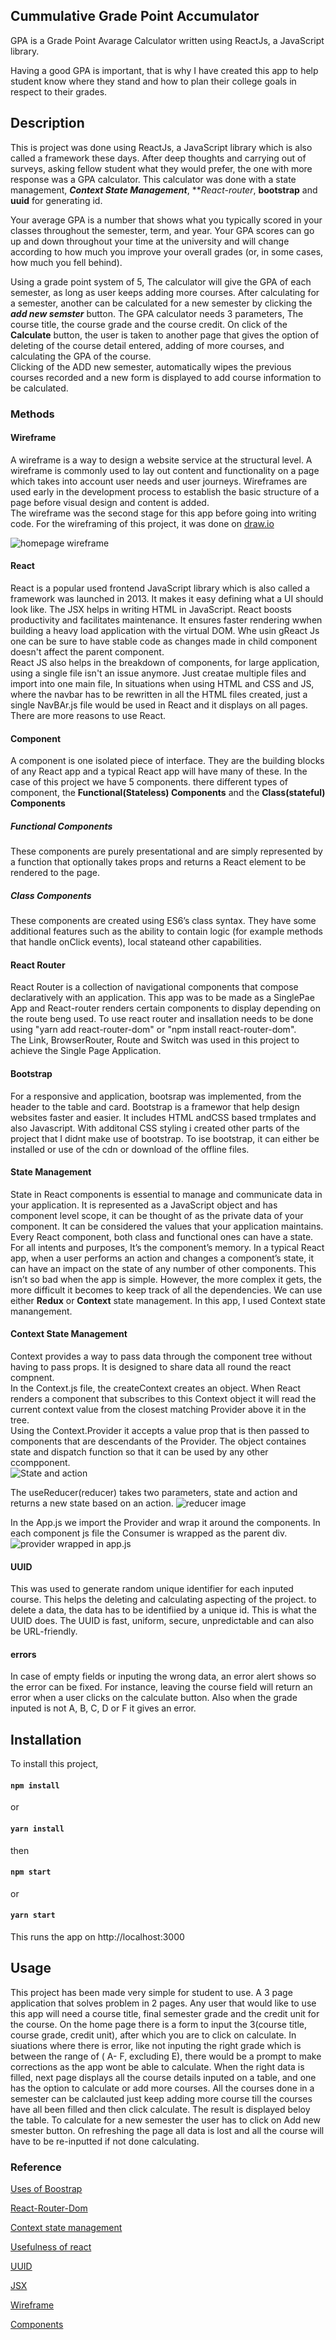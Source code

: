 ## Cummulative Grade Point Accumulator
GPA is a Grade Point Avarage Calculator written using ReactJs, a JavaScript library. 

Having a good GPA is important, that is why I have created this app to help student know where they stand and how to plan their college goals in respect to their grades.

## Description
This is project was done using ReactJs, a JavaScript library which is also called a framework these days. After deep thoughts and carrying out of surveys, asking fellow student what they would prefer, the one with more response was a GPA calculator. This calculator was done with a state management, ***Context State Management***, ***React-router*, **bootstrap** and **uuid** for generating id.  

Your average GPA is a number that shows what you typically scored in your classes throughout the semester, term, and year. Your GPA scores can go up and down throughout your time at the university and will change according to how much you improve your overall grades (or, in some cases, how much you fell behind).

Using a grade point system of 5, The calculator will give the GPA of each semester, as long as user keeps adding more courses. After calculating for a semester, another can be calculated for a new semester by clicking the ***add new semster*** button. The GPA calculator needs 3 parameters, The course title, the course grade and the course credit. On click of the **Calculate** button, the user is taken to another page that gives the option of deleting of the course detail entered, adding of more courses, and calculating the GPA of the course.  
Clicking of the ADD new semester, automatically wipes the previous courses recorded and a new form is displayed to add course information to be calculated.

### Methods

#### Wireframe
A wireframe is a way to design a website service at the structural level. A wireframe is commonly used to lay out content and functionality on a page which takes into account user needs and user journeys. Wireframes are used early in the development process to establish the basic structure of a page before visual design and content is added.  
The wireframe was the second stage for this app before going into writing code. For the wireframing of this project, it was done on [draw.io](https://app.diagrams.net/)

![homepage wireframe](src/asset/wireframe1.JPG)  

#### React
React is a popular used frontend JavaScript library which is also called a framework was launched in 2013. It makes it easy defining what a UI should look like. The JSX helps in writing HTML in JavaScript. React boosts productivity and facilitates maintenance. It ensures faster rendering wwhen building a heavy load application with the virtual DOM. Whe usin gReact Js one can be sure to have stable code as changes made in child component doesn't affect the parent component.  
React JS also helps in the breakdown of components, for large application, using a single file isn't an issue anymore. Just creatae multiple files and import into one main file, In situations when using HTML and CSS and JS, where the navbar has to be rewritten in all the HTML files created, just a single NavBAr.js file would be used in React and it displays on all pages. There are more reasons to use React.

#### Component 
A component is one isolated piece of interface. They are the building blocks of any React app and a typical React app will have many of these. In the case of this project we have 5 components. there different types of component, the **Functional(Stateless) Components** and the **Class(stateful) Components**
##### Functional Components
These components are purely presentational and are simply represented by a function that optionally takes props and returns a React element to be rendered to the page.
##### Class Components
These components are created using ES6’s class syntax. They have some additional features such as the ability to contain logic (for example methods that handle onClick events), local stateand other capabilities.


#### React Router 
React Router is a collection of navigational components that compose declaratively with an application. This app was to be made as a SinglePae App and React-router renders certain components to display depending on the route  beng used. To use react router and insallation needs to be done using "yarn add react-router-dom" or "npm install react-router-dom".  
The Link, BrowserRouter, Route and Switch was used in this project to achieve the Single Page Application. 

#### Bootstrap 
For a responsive and application, bootsrap was implemented, from the header to the table and card. Bootstrap is a framewor that help design websites faster and easier. It includes HTML andCSS based trmplates and also Javascript. With additonal CSS styling i created other parts of the project that I didnt make use of bootstrap. To ise bootstrap, it can either be installed or use of the cdn or download of the offline files.

#### State Management
State in React components is essential to manage and communicate data in your application. It is represented as a JavaScript object and has component level scope, it can be thought of as the private data of your component.
It can be considered the values that your application maintains.  
Every React component, both class and functional ones can have a state. For all intents and purposes, It’s the component’s memory. In a typical React app, when a user performs an action and changes a component’s state, it can have an impact on the state of any number of other components. This isn’t so bad when the app is simple. However, the more complex it gets, the more difficult it becomes to keep track of all the dependencies. We can use either **Redux** or **Context** state management. In this app, I used Context state manangement.

#### Context State Management
Context provides a way to pass data through the component tree without having to pass props. It is designed to share data all round the react compnent.    
In the Context.js file, the createContext creates an object. When React renders a component that subscribes to this Context object it will read the current context value from the closest matching Provider above it in the tree.  
Using the Context.Provider it accepts a value prop that is then passed to components that are descendants of the Provider. The object containes state and dispatch function so that it can be used by any other ccompponent.  
![State and action](src/asset/state.png)
  
The useReducer(reducer) takes two parameters, state and action and returns a new state based on an action. 
![reducer image](src/asset/reducer.png)

In the App.js we import the Provider and wrap it around the components. In each component js file the Consumer is wrapped as the parent div.
![provider wrapped in app.js](src/asset/provider.png)

#### UUID
This was used to generate random unique identifier for each inputed course. This helps the deleting and calculating aspecting of the project. to delete a data, the data has to be identifiied by a unique id. This is what the UUID does. The UUID is fast, uniform, secure, unpredictable and can also  be URL-friendly.

#### errors
In case of empty fields or inputing the wrong data, an error alert shows so the error can be fixed. For instance, leaving the course field will return an error when a user clicks on the calculate button. Also when the grade inputed is not A, B, C, D or F it gives an error.

## Installation
To install this project, 

#### `npm install`

or 

#### `yarn install`

then 

#### `npm start`

or

#### `yarn start`

This runs the app on http://localhost:3000

## Usage
This project has been made very simple for student to use. A 3 page application that solves problem in 2 pages. 
Any user that would like to use this app will need a course title, final semester grade and the credit unit for the course. On the home page there is a form to input the 3(course title, course grade, credit unit), after which you are to click on calculate. In siuations where there is error, like not inputing the right grade which is between the range of ( A- F, excluding E), there would be a prompt to make corrections as the app wont be able to calculate. When the right data is filled, next page displays all the course details inputed on a table, and one has the option to calculate or add more courses. All the courses done in a semester can be calclauted just keep adding more course till the courses have all been filled and then click calculate. The result is displayed beloy the table. 
To calculate for a new semester the user has to click on Add new smester button. On refreshing the page all data is lost and all the course will have to be re-inputted if not done calculating.

### Reference

[Uses of Boostrap](https://www.htmlgoodies.com/html5/markup/10-common-uses-of-bootstrap.html#:~:text=Bootstrap%20is%20a%20framework%20to,modals%2C%20image%20carousels%2C%20etc.&text=Here%20are%20some%20additional%20reasons,to%20phones%2C%20tablets%2C%20and%20desktops)

[React-Router-Dom](https://www.freecodecamp.org/news/react-router-in-5-minutes/)

[Context state management](https://reactjs.org/docs/context.html)

[Usefulness of react](https://da-14.com/blog/its-high-time-reactjs-ten-reasons-give-it-try)

[UUID](https://medium.com/javascript-in-plain-english/you-might-not-need-uuid-v4-for-generating-random-identifiers-89e8a28a7d77)

[JSX](https://reactjs.org/docs/introducing-jsx.html)

[Wireframe](https://www.experienceux.co.uk/faqs/what-is-wireframing/)

[Components](https://medium.com/the-andela-way/understanding-react-components-37f841c1f3bb#:~:text=Components%20are%20the%20building%20blocks,(User%20Interface)%20should%20appear.)